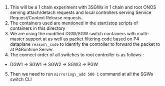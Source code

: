 1. This will be a 1 chain experiment with 3SGWs in 1 chain and root ONOS serving attach/detach requests and local controllers serving Service Request/Context Release requests.
2. The containers used are mentioned in the start/stop scripts of containers in this directory
3. We are using the modified DGW/SGW switch containers with multi-master support at as well as packet filtering code based on P4 dataplane `reason\_code` to identify the controller to forward the packet to at P4Runtime Server.
4. The connect order of all switches to root controller is as follows : 
* DGW1 -> SGW1 -> SGW2 -> SGW3 -> PGW
5. Then we need to run `mirroring\_add 500 1` command at all the SGWs switch CLI
